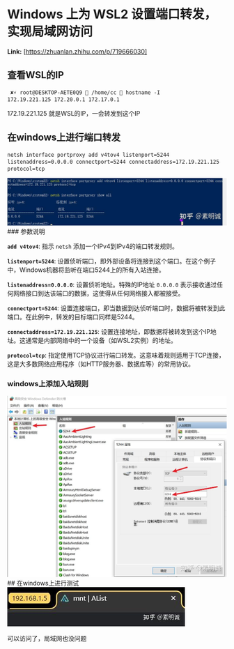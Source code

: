 # Windows 上为 WSL2 设置端口转发，实现局域网访问



 **Link:** [https://zhuanlan.zhihu.com/p/719666030]

## 查看WSL的IP  
```
 ✘⚡ root@DESKTOP-AETE0Q9  /home/cc  hostname -I
172.19.221.125 172.20.0.1 172.17.0.1
```

172.19.221.125 就是WSL的IP，一会转发到这个IP

## 在windows上进行端口转发  
```
netsh interface portproxy add v4tov4 listenport=5244 listenaddress=0.0.0.0 connectport=5244 connectaddress=172.19.221.125 protocol=tcp
```
![ec7fc11bc87e2828fb7ff8ab4bd099cd](../image/ec7fc11bc87e2828fb7ff8ab4bd099cd.jpg)### 参数说明  

**`add v4tov4`**: 指示 `netsh` 添加一个IPv4到IPv4的端口转发规则。

**`listenport=5244`**: 设置侦听端口，即外部设备将连接到这个端口。在这个例子中，Windows机器将监听在端口5244上的所有入站连接。

**`listenaddress=0.0.0.0`**: 设置侦听地址。特殊的IP地址 `0.0.0.0` 表示接收通过任何网络接口到达该端口的数据，这使得从任何网络接入都被接受。

**`connectport=5244`**: 设置连接端口，即当数据到达侦听端口时，数据将被转发到此端口。在此例中，转发的目标端口同样是5244。

**`connectaddress=172.19.221.125`**: 设置连接地址，即数据将被转发到这个IP地址。这通常是内部网络中的一个设备（如WSL2实例）的地址。

**`protocol=tcp`**: 指定使用TCP协议进行端口转发。这意味着规则适用于TCP连接，这是大多数网络应用程序（如HTTP服务器、数据库等）的常用协议。

### windows上添加入站规则  
![0ceb5e05e32ffae497a8a2c71fcc53e7](../image/0ceb5e05e32ffae497a8a2c71fcc53e7.jpg)## 在windows上进行测试  
![0c145f89f470e88ed679e632d09dc32d](../image/0c145f89f470e88ed679e632d09dc32d.jpg)

可以访问了，局域网也没问题

  
  
